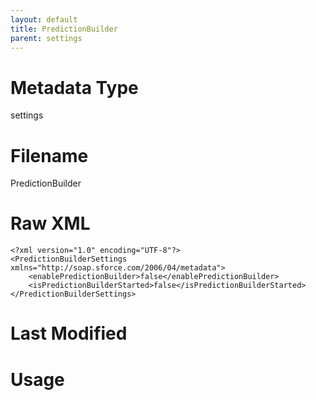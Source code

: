 ```yaml
---
layout: default
title: PredictionBuilder
parent: settings
---
```

# Metadata Type
settings


# Filename 
PredictionBuilder


# Raw XML
```
<?xml version="1.0" encoding="UTF-8"?>
<PredictionBuilderSettings xmlns="http://soap.sforce.com/2006/04/metadata">
    <enablePredictionBuilder>false</enablePredictionBuilder>
    <isPredictionBuilderStarted>false</isPredictionBuilderStarted>
</PredictionBuilderSettings>
```


# Last Modified


# Usage

